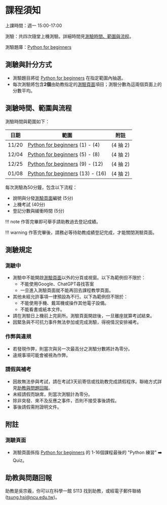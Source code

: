 # 課程須知

上課時間：週一 15:00-17:00

測驗：共四次隨堂上機測驗。詳細時間見[測驗時間、範圍與流程](#測驗時間範圍與流程)。

測驗題庫：[Python for beginners](https://simplelearn.tw/python-for-beginners/)

## 測驗與計分方式

- 測驗題目將從 [Python for beginners](https://simplelearn.tw/python-for-beginners/) 在指定範圍內抽選。
- 每次測驗將包含**2個**由助教指定的[測驗頁面](#測驗頁面)項目；測驗分數為這兩個頁面上的分數平均。

## 測驗時間、範圍與流程

測驗時間與範圍如下：

| 日期    | 範圍                                                                               | 附註      |
|-------|----------------------------------------------------------------------------------|---------|
| 11/20 | [Python for beginners](https://simplelearn.tw/python-for-beginners/) (1) - (4)   | (4 抽 2) |
| 12/04 | [Python for beginners](https://simplelearn.tw/python-for-beginners/) (5) - (8)   | (4 抽 2) |
| 12/25 | [Python for beginners](https://simplelearn.tw/python-for-beginners/) (9) - (12)  | (4 抽 2) |
| 01/08 | [Python for beginners](https://simplelearn.tw/python-for-beginners/) (13) - (16) | (4 抽 2) |


每次測驗為50分鐘，包含以下流程：

- 說明與分發[測驗頁面](#測驗頁面)編號 (5分)
- 上機考試 (40分)
- 登記分數與緩衝時間 (5分)

!!! note
    作答完畢即可舉手請助教過去登記成績。

!!! warning
    作答完畢後，請務必等待助教成績登記完成，才能關閉測驗頁面。


## 測驗規定

### 測驗中
- 測驗中不能開啟[測驗頁面](#測驗頁面)以外的分頁或視窗。以下為範例但不限於：
  - 不能使用Google、ChatGPT尋找答案
  - 一旦進入測驗頁面就不能再回去課程教學頁面。
- 其他未經允許事項一律預設為不行。以下為範例但不限於：
  - 不能使用手機、戴耳機或操作其他電子設備。
  - 不能看書或紙本文件。
- 請在測驗日上機前上完廁所。測驗頁面開啟後，一旦離座就算考試結束。
- 因緊急與不可抗力事件無法參加或完成測驗，得視情況安排補考。

### 作弊與違規

- 若發現作弊，則當次與另一次最高分之測驗分數將計為零分。
- 違規事項可能會被視為作弊。


### 請假與補考

- 因故無法參與考試，請在考試3天前寄信或找助教完成請假程序。聯絡方式詳見[助教與問題回報](#助教與問題回報)。
- 未經請假而缺席，則當次測驗計為零分。
- 除非突發、來不及反應之事件，否則不接受事後請假。
- 事後請假需附證明文件。


## 附註

### 測驗頁面

- 測驗頁面係指 [Python for beginners](https://simplelearn.tw/python-for-beginners/) 的 1-16個課程最後的 "Python 練習" ➡️ Quiz。

## 助教與問題回報

助教是吳宗羲，你可以在科學一館 S113 找到助教，或經電子郵件聯絡 (tsung.hsi@ncu.edu.tw)。